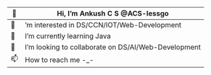  |👋|                     Hi, I’m Ankush C S @ACS-lessgo|
 |---|---|
 |👀|’m interested in DS/CCN/IOT/Web-Development|
 |🌱| I’m currently learning Java|
 |💞️| I’m looking to collaborate on DS/AI/Web-Development|
 |📫| How to reach me -_-|
 
 

<!---
ACS-lessgo/ACS-lessgo is a ✨ special ✨ repository because its `README.md` (this file) appears on your GitHub profile.
You can click the Preview link to take a look at your changes.
--->
